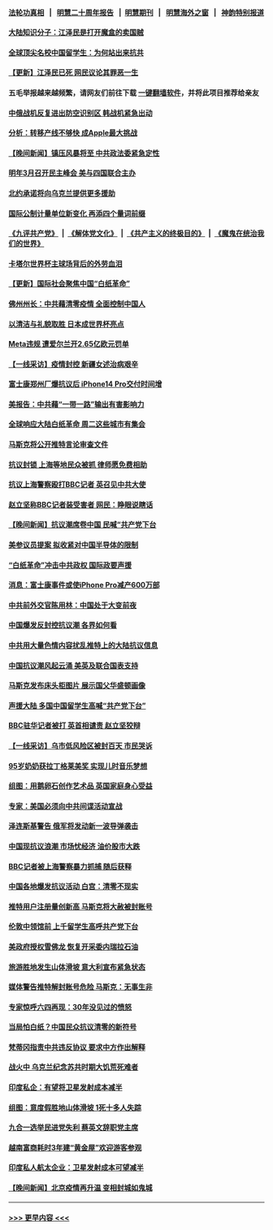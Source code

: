 #### [法轮功真相](https://github.com/gfw-breaker/truth/blob/master/README.md?t=0) &nbsp;&nbsp;|&nbsp;&nbsp; [明慧二十周年报告](https://github.com/gfw-breaker/mh-reports/blob/master/README.md?t=0) &nbsp;&nbsp;|&nbsp;&nbsp;[明慧期刊](https://github.com/gfw-breaker/mh-qikan) &nbsp;&nbsp;|&nbsp;&nbsp; [明慧海外之窗](https://github.com/gfw-breaker/mh-news/blob/master/README.md?t=0) &nbsp;&nbsp;|&nbsp;&nbsp; [神韵特别报道](https://github.com/gfw-breaker/mh-news/blob/master/shenyun.md?t=0)
#### [大陆知识分子：江泽民是打开魔盒的卖国贼](../pages/nsc418/n13876056.md?t=11302351) 
#### [全球顶尖名校中国留学生：为何站出来抗共](../pages/nsc418/n13876110.md?t=11302351) 
#### [【更新】江泽民已死 网民议论其罪恶一生](../pages/nsc418/n13876029.md?t=11302351) 
#### 五毛举报越来越频繁，请网友们前往下载 [一键翻墙软件](https://github.com/gfw-breaker/ssr-accounts)，并将此项目推荐给亲友
#### [中俄战机反复进出防空识别区 韩战机紧急出动](../pages/nsc418/n13876063.md?t=11302351) 
#### [分析：转移产线不够快 成Apple最大挑战](../pages/nsc418/n13876000.md?t=11302351) 
#### [【晚间新闻】镇压风暴将至 中共政法委紧急定性](../pages/nsc418/n13875432.md?t=11302351) 
#### [明年3月召开民主峰会 美与四国联合主办](../pages/nsc418/n13875783.md?t=11302351) 
#### [北约承诺将向乌克兰提供更多援助](../pages/nsc418/n13875728.md?t=11302351) 
#### [国际公制计量单位新变化 再添四个量词前缀](../pages/nsc418/n13875590.md?t=11302351) 
#### [《九评共产党》](https://github.com/begood0513/9ping.md/blob/master/README.md) &nbsp;|&nbsp; [《解体党文化》](../../../../jtdwh.md/blob/master/README.md)  &nbsp;|&nbsp; [《共产主义的终极目的》](../../../../gczydzjmd.md/blob/master/README.md) &nbsp;|&nbsp; [《魔鬼在统治我们的世界》](../../../../mgztzwmdsj.md/blob/master/README.md) 
#### [卡塔尔世界杯主球场背后的外劳血泪](../pages/nsc418/n13875681.md?t=11302351) 
#### [【更新】国际社会聚焦中国“白纸革命”](../pages/nsc418/n13875376.md?t=11302351) 
#### [佛州州长：中共藉清零疫情 全面控制中国人](../pages/nsc418/n13875603.md?t=11302351) 
#### [以清洁与礼貌取胜 日本成世界杯亮点](../pages/nsc418/n13875247.md?t=11302351) 
#### [Meta违规 遭爱尔兰开2.65亿欧元罚单](../pages/nsc418/n13875542.md?t=11302351) 
#### [【一线采访】疫情封控 新疆女述治病艰辛](../pages/nsc418/n13875400.md?t=11302351) 
#### [富士康郑州厂爆抗议后 iPhone14 Pro交付时间增](../pages/nsc418/n13875519.md?t=11302351) 
#### [美报告：中共藉“一带一路”输出有害影响力](../pages/nsc418/n13875278.md?t=11302351) 
#### [全球响应大陆白纸革命 周二这些城市有集会](../pages/nsc418/n13875547.md?t=11302351) 
#### [马斯克将公开推特言论审查文件](../pages/nsc418/n13875527.md?t=11302351) 
#### [抗议封锁 上海等地民众被抓 律师愿免费相助](../pages/nsc418/n13875401.md?t=11302351) 
#### [抗议上海警察殴打BBC记者 英召见中共大使](../pages/nsc418/n13875474.md?t=11302351) 
#### [赵立坚称BBC记者装受害者 网民：睁眼说瞎话](../pages/nsc418/n13875395.md?t=11302351) 
#### [【晚间新闻】抗议潮席卷中国 民喊“共产党下台](../pages/nsc418/n13875348.md?t=11302351) 
#### [美参议员提案 拟收紧对中国半导体的限制](../pages/nsc418/n13875246.md?t=11302351) 
#### [“白纸革命”冲击中共政权 国际政要声援](../pages/nsc418/n13875047.md?t=11302351) 
#### [消息：富士康事件或使iPhone Pro减产600万部](../pages/nsc418/n13874998.md?t=11302351) 
#### [中共前外交官陈用林：中国处于大变前夜](../pages/nsc418/n13874588.md?t=11302351) 
#### [中国爆发反封控抗议潮 各界如何看](../pages/nsc418/n13874924.md?t=11302351) 
#### [中共用大量色情内容扰乱推特上的大陆抗议信息](../pages/nsc418/n13874799.md?t=11302351) 
#### [中国抗议潮风起云涌 美英及联合国表支持](../pages/nsc418/n13874832.md?t=11302351) 
#### [马斯克发布床头柜图片 展示国父华盛顿画像](../pages/nsc418/n13874239.md?t=11302351) 
#### [声援大陆 多国中国留学生高喊“共产党下台”](../pages/nsc418/n13874793.md?t=11302351) 
#### [BBC驻华记者被打 英首相谴责 赵立坚狡辩](../pages/nsc418/n13874710.md?t=11302351) 
#### [【一线采访】乌市低风险区被封百天 市民哭诉](../pages/nsc418/n13874587.md?t=11302351) 
#### [95岁奶奶获拉丁格莱美奖 实现儿时音乐梦想](../pages/nsc418/n13874419.md?t=11302351) 
#### [组图：用鹅卵石创作艺术品 英国家庭身心受益](../pages/nsc418/n13873971.md?t=11302351) 
#### [专家：美国必须向中共间谍活动宣战](../pages/nsc418/n13874542.md?t=11302351) 
#### [泽连斯基警告 俄军将发动新一波导弹袭击](../pages/nsc418/n13874480.md?t=11302351) 
#### [中国现抗议浪潮 市场忧经济 油价股市大跌](../pages/nsc418/n13874384.md?t=11302351) 
#### [BBC记者被上海警察暴力抓捕 随后获释](../pages/nsc418/n13874265.md?t=11302351) 
#### [中国各地爆发抗议活动 白宫：清零不现实](../pages/nsc418/n13874216.md?t=11302351) 
#### [推特用户注册量创新高 马斯克将大赦被封账号](../pages/nsc418/n13874179.md?t=11302351) 
#### [伦敦中领馆前 上千留学生高呼共产党下台](../pages/nsc418/n13874202.md?t=11302351) 
#### [美政府授权雪佛龙 恢复开采委内瑞拉石油](../pages/nsc418/n13874152.md?t=11302351) 
#### [旅游胜地发生山体滑坡 意大利宣布紧急状态](../pages/nsc418/n13874173.md?t=11302351) 
#### [媒体警告推特解封账号危险 马斯克：无事生非](../pages/nsc418/n13873858.md?t=11302351) 
#### [专家惊呼六四再现：30年没见过的愤怒](../pages/nsc418/n13874138.md?t=11302351) 
#### [当局怕白纸？中国民众抗议清零的新符号](../pages/nsc418/n13874102.md?t=11302351) 
#### [梵蒂冈指责中共违反协议 要求中方作出解释](../pages/nsc418/n13873798.md?t=11302351) 
#### [战火中 乌克兰纪念苏共时期大饥荒死难者](../pages/nsc418/n13873850.md?t=11302351) 
#### [印度私企：有望将卫星发射成本减半](../pages/nsc418/n13873801.md?t=11302351) 
#### [组图：意度假胜地山体滑坡 1死十多人失踪](../pages/nsc418/n13873710.md?t=11302351) 
#### [九合一选举民进党失利 蔡英文辞职党主席](../pages/nsc418/n13873788.md?t=11302351) 
#### [越南富商耗时3年建“黄金屋”欢迎游客参观](../pages/nsc418/n13873500.md?t=11302351) 
#### [印度私人航太企业：卫星发射成本可望减半](../pages/nsc418/n13873559.md?t=11302351) 
#### [【晚间新闻】北京疫情再升温 变相封城如鬼城](../pages/nsc418/n13873490.md?t=11302351) 

----
#### [ >>> 更早内容 <<< ](../indexes/nsc418-earlier.md)
